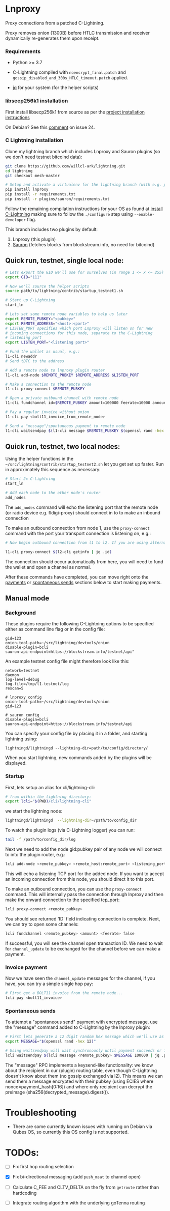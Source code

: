 # Lnproxy

Proxy connections from a patched C-Lightning.

Proxy removes onion (1300B) before HTLC transmission and receiver dynamically re-generates them upon receipt.


### Requirements

* Python >= 3.7
    
* C-Lightning compiled with `noencrypt_final.patch` and `gossip_disabled_and_300s_HTLC_timeout.patch` applied.

* [jq](https://stedolan.github.io/jq/download/) for your system (for the helper scripts)


### libsecp256k1 installation

First install libsecp256k1 from source as per the [project installation instructions](https://github.com/bitcoin-core/secp256k1)

On Debian? See this [comment](https://github.com/ludbb/secp256k1-py/issues/24#issuecomment-397505150) on issue 24.

### C Lightning installation

Clone my lightning branch which includes Lnproxy and Sauron plugins (so we don't need testnet bitcoind data):

```bash
git clone https://github.com/willcl-ark/lightning.git
cd lightning
git checkout mesh-master

# Setup and activate a virtualenv for the lightning branch (with e.g. pyenv) and install lnproxy and C-lightning requirements
pip install lnproxy
pip install -r requirements.txt
pip install -r plugins/sauron/requirements.txt
```

Follow the remaining compilation instructions for your OS as found at [install C-Lightning](https://github.com/willcl-ark/lightning/blob/mesh-master/doc/INSTALL.md) making sure to follow the `./configure` step using `--enable-developer` flag.

This branch includes two plugins by default:

1. Lnproxy (this plugin)
1. [Sauron](https://github.com/lightningd/plugins/tree/master/sauron) (fetches blocks from blockstream.info, no need for bitcoind)

## Quick run, testnet, single local node:

```bash
# Lets export the GID we'll use for ourselves (in range 1 <= x <= 255)
export GID="111"

# Now we'll source the helper scripts
source path/to/lightning/contrib/startup_testnet1.sh

# Start up C-Lightning
start_ln

# Lets set some remote node variables to help us later
export REMOTE_PUBKEY="<pubkey>"
export REMOTE_ADDRESS="<host>:<port>"
# LISTEN_PORT specifies which port Lnproxy will listen on for new 
# incoming connections for this node, separate to the C-Lightning
# listening port
export LISTEN_PORT="<listening port>"

# Fund the wallet as usual, e.g.:
l1-cli newaddr
# Send tBTC to the address

# Add a remote node to lnproxy plugin router
l1-cli add-node $REMOTE_PUBKEY $REMOTE_ADDRESS $LISTEN_PORT

# Make a connection to the remote node
l1-cli proxy-connect $REMOTE_PUBKEY

# Open a private outbound channel with remote node
l1-cli fundchannel id=$REMOTE_PUBKEY amount=100000 feerate=10000 announce=false

# Pay a regular invoice without onion
l1-cli pay <bolt11_invoice_from_remote_node>

# Send a "message"/spontaneous payment to remote node
l1-cli waitsendpay $(l1-cli message $REMOTE_PUBKEY $(openssl rand -hex 12) 100000 | jq -r '.payment_hash')
```

## Quick run, testnet, two local nodes:

Using the helper functions in the `~/src/lightning/contrib/startup_testnet2.sh` let you get set up faster. Run in approximately this sequence as necessary:

```bash
# Start 2x C-Lightning
start_ln

# Add each node to the other node's router
add_nodes
```

The `add_nodes` command will echo the listening port that the remote node (or radio device e.g. fldigi-proxy) should connect in to to make an inbound connection

To make an outbound connection from node 1, use the `proxy-connect` command with the port your transport connection is listening on, e.g.:

```bash
# Now begin outbound connection from l1 to l2. If you are using alternative transport (e.g. fldigi), use the fldigi listening tcp_port

l1-cli proxy-connect $(l2-cli getinfo | jq .id)
```

The connection should occur automatically from here, you will need to fund the wallet and open a channel as normal.
    
After these commands have completed, you can move right onto the [payments](#invoice-payment) or [spontaneous sends](#spontaneous-sends) sections below to start making payments.


## Manual mode

### Background

These plugins require the following C-Lightning options to be specified either as command line flag or in the config file:

```text
gid=123
onion-tool-path=~/src/lightning/devtools/onion
disable-plugin=bcli
sauron-api-endpoint=https://blockstream.info/testnet/api"
```

An example testnet config file might therefore look like this:

```text
network=testnet
daemon
log-level=debug
log-file=/tmp/l1-testnet/log
rescan=5

# lnproxy config
onion-tool-path=~/src/lightning/devtools/onion
gid=123

# sauron config
disable-plugin=bcli
sauron-api-endpoint=https://blockstream.info/testnet/api
```

You can specify your config file by placing it in a folder, and starting lightning using:

`lightningd/lightningd --lightning-dir=path/to/config/directory/`

When you start lightning, new commands added by the plugins will be displayed.

### Startup 

First, lets setup an alias for cli/lightning-cli:

```bash
# from within the lightning directory:
export lcli="$(PWD)/cli/lightning-cli" 
```

we start the lightning node:

```bash
lightningd/lightningd  --lightning-dir=/path/to/config_dir
```
    
To watch the plugin logs (via C-Lightning logger) you can run:

```bash
tail -f /path/to/config_dir/log
```

Next we need to add the node gid:pubkey pair of any node we will connect to into the plugin router, e.g.:

```bash
lcli add-node <remote_pubkey> <remote_host:remote_port> <listening_port>
```

This will echo a listening TCP port for the added node. If you want to accept an incoming connection from this node, you should direct it to this port.

To make an outbound connection, you can use the `proxy-connect` command. This will internally pass the connection through lnproxy and then make the onward connection to the specified tcp_port:

```bash
lcli proxy-connect <remote_pubkey>
```

You should see returned 'ID' field indicating connection is complete. Next, we can try to open some channels:

```bash
lcli fundchannel <remote_pubkey> <amount> <feerate> false
```
    
If successful, you will see the channel open transaction ID.  We need to wait for `channel_update` to be exchanged for the channel before we can make a payment. 

### Invoice payment

Now we have seen the `channel_update` messages for the channel, if you have, you can try a simple single hop pay:

```bash
# First get a BOLT11 invoice from the remote node...
lcli pay <bolt11_invoice>
```

### Spontaneous sends

To attempt a "spontaneous send" payment with encrypted message, use the "message" command added to C-Lightning by the lnproxy plugin:

```bash
# First lets generate a 12 digit random hex message which we'll use as the message to send
export MESSAGE="$(openssl rand -hex 12)"

# Using waitsendpay will wait synchronously until payment succeeds or fails
lcli waitsendpay $(lcli message <remote_pubkey> $MESSAGE 100000 | jq .payment_hash)
```

The "message" RPC implements a keysend-like functionality: we know about the recipient in our (plugin) routing table, even though C-Lightning doesn't know about them (no gossip exchanged via l2). This means we can send them a message encrypted with their pubkey (using ECIES where nonce=payment_hash[0:16]) and where only recipient can decrypt the preimage (sha256(decrypted_message).digest()).


# Troubleshooting

* There are some currently known issues with running on Debian via Qubes OS, so currently this OS config is not supported.

# TODOs:


- [ ] Fix first hop routing selection

- [x] Fix bi-directional messaging (add `push_msat` to channel open)

- [ ] Calculate C_FEE and CLTV_DELTA on the fly from `getroute` rather than hardcoding

- [ ] Integrate routing algorithm with the underlying goTenna routing
    
    
